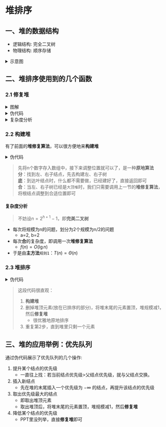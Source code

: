 # 堆排序

## 一、堆的数据结构
- 逻辑结构: 完全二叉树
- 物理结构: 顺序存储

<details>
<summary>示意图</summary>

![max_heap](pngs/max_heap.png)
> 注意这里，数组A的下标是从`1`开始

</details>

## 二、堆排序使用到的几个函数
### 2.1 修复堆

<details>
<summary>图解</summary>

![max_heapify](pngs/max_heapify.png)

</details>

<details>
<summary>伪代码</summary>

![max_heapify_code](pngs/max_heapify_code.png)

</details>

<details>
<summary>复杂度分析</summary>

我们最多需要从根结点到某一个叶子结点。
- 假设初始位置在根结点
    - 递归一次，需要调整的位置来到第二层
    - 递归两次，需要调整的位置来到第三层
    - 递归h-1次（h为树的深度），需要调整的位置来到叶子结点，结束

又 $h=\lfloor \lg n \rfloor + 1$，因此最多需要递归 $\lfloor \lg n \rfloor$ 次  
每次递归，需要进行2次比较  
所以时间复杂度为 $O(\lg n)$

</details>

### 2.2 构建堆
有了前面的**堆修复算法**，可以很方便地来**构建堆**

<details>
<summary>伪代码</summary>

![build_max_heap](pngs/build_max_heap.png)

</details>

> 先将n个数字存入数组中，接下来调整位置就可以了，是一种**原地算法**  
> **分**：找到左、右子结点，先去构建左、右子树  
> **底**：到达叶结点时，什么都不需要做，已经建好了，直接返回即可  
> **合**：当左、右子树已经是`大顶堆`时，我们只需要调用上一节的**堆修复算法**，将根结点调整到合适位置即可

#### 复杂度分析
> 不妨设$n=2^{h+1}-1$，即**完美二叉树**

- 每次将规模为n的问题，划分为2个规模为n/2的问题
    - a=2, b=2
- 每次**合**的复杂度，即调用一次**堆修复算法**
    - $f(n) = O(\lg n)$
- 于是由**主方法**`规则1`：$T(n) = \Theta(n)$


### 2.3 堆排序

<details>
<summary>伪代码</summary>

![heap_sort](pngs/heap_sort.png)

</details>

> 这段代码很直观：
> 1. **构建堆**
> 2. 删掉堆顶元素(放在已排序的部分)，将堆末尾的元素置顶，堆规模减1，然后**修复堆**
>       - 很优雅地原地排序
> 3. 重复第2步，直到堆里只剩一个元素



## 三、堆的应用举例：优先队列
通过伪代码展示了优先队列的几个操作:
1. 提升某个结点的优先级
    - 一直往上找：若当前结点优先级>父结点优先级，就与父结点交换。
2. 插入新结点
    - 先在堆的末尾插入一个优先级为 $-\infty$ 的结点，再提升该结点的优先级
3. 取出优先级最大的结点
    - 即取出堆顶元素
    - 取出堆顶后，将堆末尾的元素置顶，堆规模减1，然后**修复堆**
4. 降低某个结点的优先级
    - PPT里没列举，直接**修复堆**即可